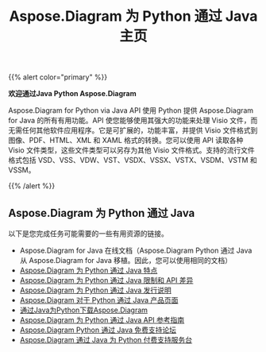 ﻿---
title: Aspose.Diagram 为 Python 通过 Java 主页
type: docs
weight: 40
url: /zh/python-java/
---
{{% alert color="primary" %}} 


**欢迎通过Java Python Aspose.Diagram**

Aspose.Diagram for Python via Java API 使用 Python 提供 Aspose.Diagram for Java 的所有有用功能。API 使您能够使用其强大的功能来处理 Visio 文件，而无需任何其他软件应用程序。它是可扩展的，功能丰富，并提供 Visio 文件格式到图像、PDF、HTML、XML 和 XAML 格式的转换。您可以使用 API 读取各种 Visio 文件类型，这些文件类型可以另存为其他 Visio 文件格式。支持的流行文件格式包括 VSD、VSS、VDW、VST、VSDX、VSSX、VSTX、VSDM、VSTM 和 VSSM。

{{% /alert %}} 
## **Aspose.Diagram 为 Python 通过 Java**
以下是您完成任务可能需要的一些有用资源的链接。

- Aspose.Diagram for Java 在线文档（Aspose.Diagram Python 通过 Java 从 Aspose.Diagram for Java 移植。因此，您可以使用相同的文档）
- [Aspose.Diagram 为 Python 通过 Java 特点](https://docs.aspose.com/diagram/java/aspose-diagram-for-python-via-java-features/)
- [Aspose.Diagram 为 Python 通过 Java 限制和 API 差异](https://docs.aspose.com/diagram/java/aspose-diagram-for-python-via-java-limitations-and-api-differences/)
- [Aspose.Diagram 为 Python 通过 Java 发行说明](https://docs.aspose.com/diagram/java/aspose-diagram-for-python-via-java/)
- [Aspose.Diagram 对于 Python 通过 Java 产品页面](https://products.aspose.com/diagram/python-java/)
- [通过Java为Python下载Aspose.Diagram](https://downloads.aspose.com/diagram/python)
- [Aspose.Diagram 为 Python 通过 Java API 参考指南](https://reference.aspose.com/diagram/python)
- [Aspose.Diagram Python 通过 Java 免费支持论坛](https://forum.aspose.com/c/diagram/17)
- [Aspose.Diagram 通过 Java 为 Python 付费支持服务台](https://helpdesk.aspose.com/)
